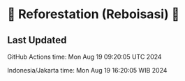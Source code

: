 
# 🌳 Reforestation (Reboisasi) 🌲

## Last Updated

GitHub Actions time: Mon Aug 19 09:20:05 UTC 2024

Indonesia/Jakarta time: Mon Aug 19 16:20:05 WIB 2024
